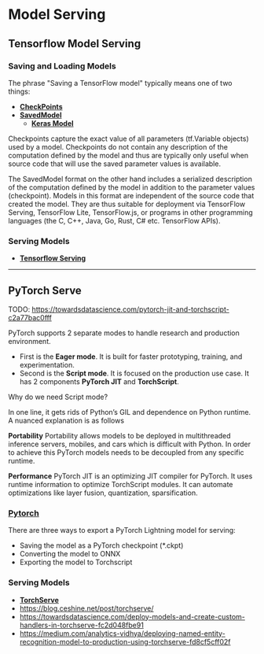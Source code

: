 # Model Serving

## Tensorflow Model Serving

### Saving and Loading Models

The phrase "Saving a TensorFlow model" typically means one of two things:

- **[CheckPoints](https://www.tensorflow.org/guide/checkpoint)**
- **[SavedModel](https://www.tensorflow.org/guide/saved_model)**
    - **[Keras Model](https://www.tensorflow.org/api_docs/python/tf/keras/models/save_model)**
    
Checkpoints capture the exact value of all parameters (tf.Variable objects) used by a model. Checkpoints do not contain 
any description of the computation defined by the model and thus are typically only useful when source code that will 
use the saved parameter values is available.

The SavedModel format on the other hand includes a serialized description of the computation defined by the model in 
addition to the parameter values (checkpoint). Models in this format are independent of the source code that created 
the model. They are thus suitable for deployment via TensorFlow Serving, TensorFlow Lite, TensorFlow.js, or programs 
in other programming languages (the C, C++, Java, Go, Rust, C# etc. TensorFlow APIs).

### Serving Models
- **[Tensorflow Serving](https://www.tensorflow.org/tfx/guide/serving)**


-----------------------------------------------------------------------

## PyTorch Serve

TODO: https://towardsdatascience.com/pytorch-jit-and-torchscript-c2a77bac0fff

PyTorch supports 2 separate modes to handle research and production environment.
- First is the **Eager mode**. It is built for faster prototyping, training, and experimentation.
- Second is the **Script mode**. It is focused on the production use case. It has 2 components **PyTorch JIT** and **TorchScript**.

Why do we need Script mode?

In one line, it gets rids of Python’s GIL and dependence on Python runtime. A nuanced explanation is as follows

**Portability**
Portability allows models to be deployed in multithreaded inference servers, mobiles, and cars which is difficult with Python. 
In order to achieve this PyTorch models needs to be decoupled from any specific runtime.

**Performance**
PyTorch JIT is an optimizing JIT compiler for PyTorch. It uses runtime information to optimize TorchScript modules. 
It can automate optimizations like layer fusion, quantization, sparsification.

### [Pytorch](https://pytorch.org/blog/model-serving-in-pyorch/) 
There are three ways to export a PyTorch Lightning model for serving:

- Saving the model as a PyTorch checkpoint (*.ckpt)
- Converting the model to ONNX
- Exporting the model to Torchscript 

### Serving Models

- **[TorchServe](https://github.com/pytorch/serve/blob/master/README.md#torchserve)**
- https://blog.ceshine.net/post/torchserve/
- https://towardsdatascience.com/deploy-models-and-create-custom-handlers-in-torchserve-fc2d048fbe91
- https://medium.com/analytics-vidhya/deploying-named-entity-recognition-model-to-production-using-torchserve-fd8cf5cff02f

